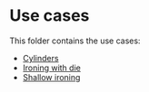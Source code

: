 # Use cases

This folder contains the use cases:

- [Cylinders](cylinders/README.md)
- [Ironing with die](ironing_with_die_3D/README.md)
- [Shallow ironing](shallow_ironing_3D/README.md)